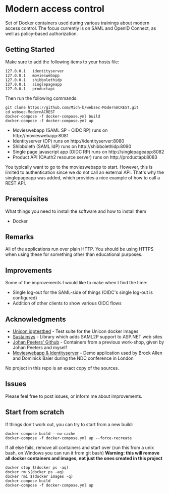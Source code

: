 # Modern access control 

Set of Docker containers used during various trainings about modern access control. The focus currently is on SAML and OpenID Connect, as well as policy-based authorization. 

## Getting Started

Make sure to add the following items to your hosts file:
```
127.0.0.1	identityserver
127.0.0.1	movieswebapp
127.0.0.1	shibbolethidp
127.0.0.1	singlepageapp
127.0.0.1	productapi
```

Then run the following commands:

```
git clone https://github.com/Mich-b/websec-ModernACREST.git
cd websec-ModernACREST
docker-compose -f docker-compose.yml build
docker-compose -f docker-compose.yml up
```

* Movieswebapp (SAML SP - OIDC RP) runs on http://movieswebapp:8081
* Identityserver (OP) runs on http://identityserver:8080
* Shibboleth (SAML IdP) runs on http://shibbolethidp:8090
* Single page javascript app (OIDC RP) runs on http://singlepageapp:8082
* Product API (OAuth2 resource server) runs on http://productapi:8083

You typically want to go to the movieswebapp to start. However, this is limited to authentication since we do not call an external API. That's why the singlepageapp was added, which provides a nice example of how to call a REST API. 

## Prerequisites

What things you need to install the software and how to install them

* Docker

## Remarks

All of the applications run over plain HTTP. You should be using HTTPS when using these for something other than educational purposes. 

## Improvements

Some of the improvements I would like to make when I find the time:
* Single log-out for the SAML-side of things (OIDC's single log-out is configured)
* Addition of other clients to show various OIDC flows

## Acknowledgments

* [Unicon idptestbed](https://github.com/Unicon/shibboleth-idp-dockerized) - Test suite for the Unicon docker images 
* [Sustainsys](https://github.com/Sustainsys/Saml2) - Library which adds SAML2P support to ASP.NET web sites
* [Johan Peeters' Github](https://github.com/JohanPeeters/REST-IAM-demo) - Containers from a previous work-shop, given by Johan Peeters and myself
* [Movieswebapp & Identityserver](http://docs.identityserver.io/en/release/intro/big_picture.html) - Demo application used by Brock Allen and Dominick Baier during the NDC conference in London

No project in this repo is an exact copy of the sources.

## Issues

Please feel free to post issues, or inform me about improvements.

## Start from scratch

If things don't work out, you can try to start from a new build:
```
docker-compose build --no-cache
docker-compose -f docker-compose.yml up --force-recreate
```

If all else fails, remove all containers and start over (run this from a unix bash, on Windows you can run it from git bash)
**Warning: this will remove all docker containers and images, not just the ones created in this project**
```
docker stop $(docker ps -aq)
docker rm $(docker ps -aq)
docker rmi $(docker images -q)
docker-compose build
docker-compose -f docker-compose.yml up
```
